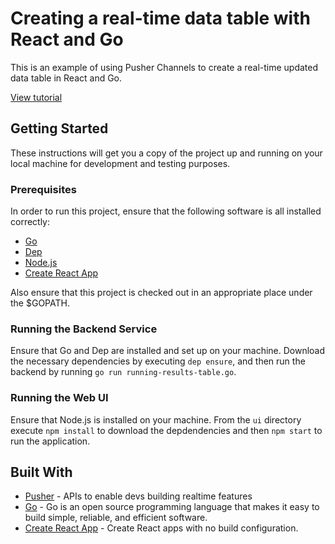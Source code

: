 # Creating a real-time data table with React and Go

This is an example of using Pusher Channels to create a real-time updated data table in React and Go.

[View tutorial](https://pusher.com/tutorials/realtime-data-table-react-go)

## Getting Started

These instructions will get you a copy of the project up and running on your local machine for development and testing purposes. 

### Prerequisites

In order to run this project, ensure that the following software is all installed correctly:

* [Go](https://golang.org/)
* [Dep](https://golang.github.io/dep/)
* [Node.js](https://nodejs.org/en/)
* [Create React App](https://github.com/facebook/create-react-app)

Also ensure that this project is checked out in an appropriate place under the $GOPATH.

### Running the Backend Service

Ensure that Go and Dep are installed and set up on your machine. Download the necessary dependencies by executing `dep ensure`, and then run the backend by running `go run running-results-table.go`.

### Running the Web UI

Ensure that Node.js is installed on your machine. From the `ui` directory execute `npm install` to download the depdendencies and then `npm start` to run the application.

## Built With

* [Pusher](https://pusher.com/) - APIs to enable devs building realtime features
* [Go](https://golang.org/) - Go is an open source programming language that makes it easy to build simple, reliable, and efficient software.
* [Create React App](https://github.com/facebook/create-react-app) - Create React apps with no build configuration.

